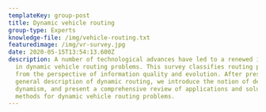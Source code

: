 ```yaml
---
templateKey: group-post
title: Dynamic vehicle routing
group-type: Experts
knowledge-file: /img/vehicle-routing.txt
featuredimage: /img/vr-survey.jpg
date: 2020-05-15T13:54:13.600Z
description: A number of technological advances have led to a renewed interest
  in dynamic vehicle routing problems. This survey classifies routing problems
  from the perspective of information quality and evolution. After presenting a
  general description of dynamic routing, we introduce the notion of degree of
  dynamism, and present a comprehensive review of applications and solution
  methods for dynamic vehicle routing problems.
---
```

